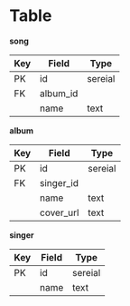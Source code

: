 # Table

**song**

| Key |  Field   |   Type  |
|-----|----------|---------|
| PK  | id       | sereial |
| FK  | album_id |         |
|     | name     | text    |

**album**

| Key |   Field   |   Type  |
|-----|-----------|---------|
| PK  | id        | sereial |
| FK  | singer_id |         |
|     | name      | text    |
|     | cover_url | text    |

**singer**

| Key | Field |   Type  |
|-----|-------|---------|
| PK  | id    | sereial |
|     | name  | text    |
